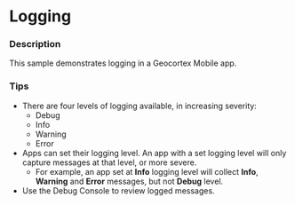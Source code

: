 ﻿# Logging

### Description
This sample demonstrates logging in a Geocortex Mobile app.

### Tips
- There are four levels of logging available, in increasing severity:
  - Debug
  - Info
  - Warning
  - Error
- Apps can set their logging level. An app with a set logging level will only capture messages at that level, or more severe.
  - For example, an app set at **Info** logging level will collect **Info**, **Warning** and **Error** messages, but not **Debug** level.
- Use the Debug Console to review logged messages.
